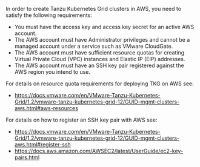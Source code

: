 In order to create Tanzu Kubernetes Grid clusters in AWS, you need to satisfy the following requirements:

* You must have the access key and access key secret for an active AWS account.
* The AWS account must have Administrator privileges and cannot be a managed account under a service such as VMware CloudGate.
* The AWS account must have sufficient resource quotas for creating Virtual Private Cloud (VPC) instances and Elastic IP (EIP) addresses.
* The AWS account must have an SSH key pair registered against the AWS region you intend to use.

For details on resource quota requirements for deploying TKG on AWS see:

* https://docs.vmware.com/en/VMware-Tanzu-Kubernetes-Grid/1.2/vmware-tanzu-kubernetes-grid-12/GUID-mgmt-clusters-aws.html#aws-resources

For details on how to register an SSH key pair with AWS see:

* https://docs.vmware.com/en/VMware-Tanzu-Kubernetes-Grid/1.2/vmware-tanzu-kubernetes-grid-12/GUID-mgmt-clusters-aws.html#register-ssh
* https://docs.aws.amazon.com/AWSEC2/latest/UserGuide/ec2-key-pairs.html
